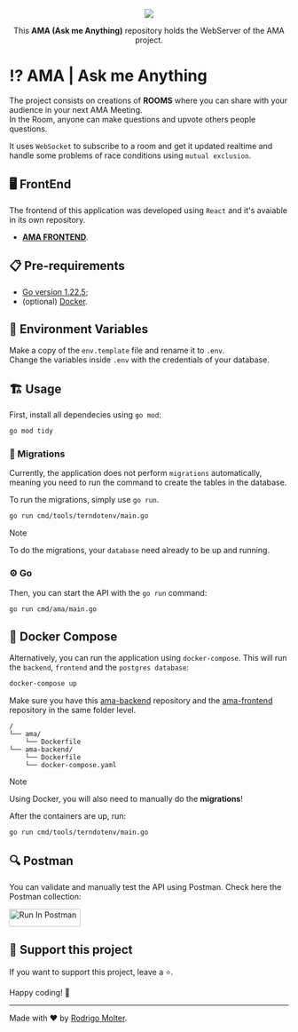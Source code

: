<div align="center">
  <img src="https://github.com/user-attachments/assets/f86cffbd-c1e8-4367-9f08-55378decbfdf">
  
  This **AMA (Ask me Anything)** repository holds the WebServer of the AMA project.
</div>

# ⁉ AMA | Ask me Anything
The project consists on creations of **ROOMS** where you can share with your audience in your next AMA Meeting.  
In the Room, anyone can make questions and upvote others people questions.

It uses `WebSocket` to subscribe to a room and get it updated realtime and handle some problems of race conditions using `mutual exclusion`. 

## 🖥 FrontEnd
The frontend of this application was developed using `React` and it's avaiable in its own repository.  

- **[AMA FRONTEND](https://github.com/rodrigomolter/ama)**.

## 📋 Pre-requirements

- [Go version 1.22.5](https://go.dev/doc/install);
- (optional) [Docker](https://docs.docker.com/engine/install/).

## 🌲 Environment Variables
Make a copy of the `env.template` file and rename it to `.env`.  
Change the variables inside `.env` with the credentials of your database.

## 🏗️ Usage
First, install all dependecies using `go mod`:
```sh
go mod tidy
```

### 🔄 Migrations
Currently, the application does not perform `migrations` automatically, meaning you need to run the command to create the tables in the database.

To run the migrations, simply use `go run`.
```sh
go run cmd/tools/terndotenv/main.go
```
> [!NOTE]
> To do the migrations, your `database` need already to be up and running.

### ⚙ Go
Then, you can start the API with the `go run` command:
```sh
go run cmd/ama/main.go
```

## 🐋 Docker Compose
Alternatively, you can run the application using `docker-compose`. This will run the `backend`, `frontend` and the `postgres database`:
```sh
docker-compose up
```
Make sure you have this [ama-backend](https://github.com/rodrigomolter/ama-backend) repository and the [ama-frontend](https://github.com/rodrigomolter/ama) repository in the same folder level.
```
/
└── ama/
    └── Dockerfile
└── ama-backend/
    └── Dockerfile
    └── docker-compose.yaml
```

> [!NOTE]
> Using Docker, you will also need to manually do the **migrations**!

After the containers are up, run:
```sh
go run cmd/tools/terndotenv/main.go
```

## 🔍 Postman 
You can validate and manually test the API using Postman. Check here the Postman collection:

[<img src="https://run.pstmn.io/button.svg" alt="Run In Postman" style="width: 128px; height: 32px;">](https://app.getpostman.com/run-collection/29423847-510aa0f8-b3a8-4851-beb8-213f69201c2c?action=collection%2Ffork&source=rip_markdown&collection-url=entityId%3D29423847-510aa0f8-b3a8-4851-beb8-213f69201c2c%26entityType%3Dcollection%26workspaceId%3D634d18e6-9a9f-45a7-a562-69e352023655)

## 🙌 Support this project

If you want to support this project, leave a ⭐.

Happy coding! 🚀

___

Made with ❤️ by [Rodrigo Molter](https://www.linkedin.com/in/rodrigo-molter/).
